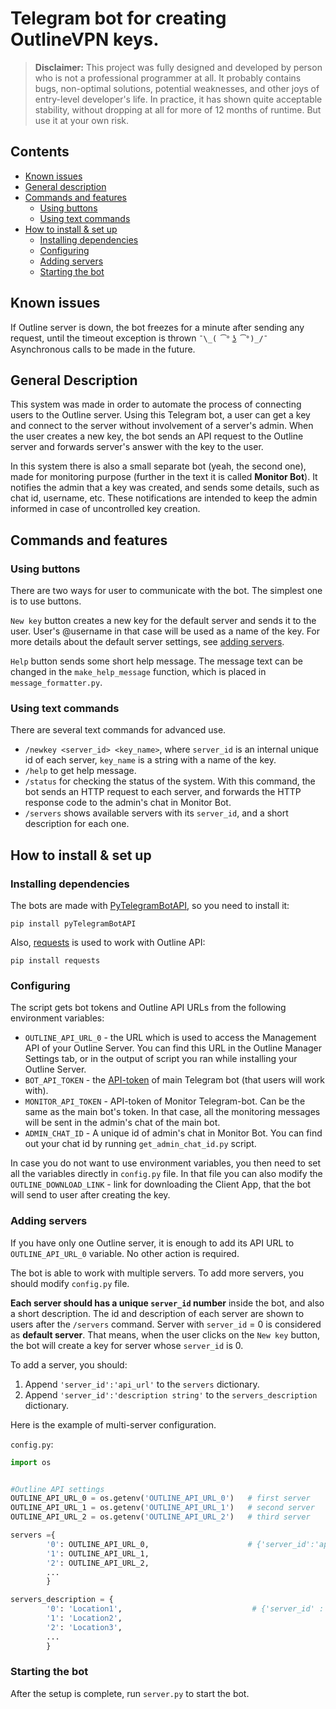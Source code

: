# Telegram bot for creating OutlineVPN keys.

> **Disclaimer:**
> This project was fully designed and developed by person who is not a professional programmer at all. It probably contains bugs, non-optimal solutions, potential weaknesses, and other joys of entry-level developer's life. In practice, it has shown quite acceptable stability, without dropping at all for more of 12 months of runtime. But use it at your own risk.

## Contents

-   [Known issues](#known-issues)
-   [General description](#general-description)
-   [Commands and features](#comands-and-features)
    -   [Using buttons](#using-buttons)
    -   [Using text commands](#using-text-commands)
-   [How to install & set up](#How-to-install-&-set-up)
    -   [Installing dependencies](#installing-dependencies)
    -   [Configuring](#configuring)
    -   [Adding servers](#adding-servers)
    -   [Starting the bot](#starting-the-bot)


## Known issues

If Outline server is down, the bot freezes for a minute after sending any request, until the timeout exception is thrown ``¯\_( ͡° ͜ʖ ͡°)_/¯`` Asynchronous calls to be made in the future.

## General Description

This system was made in order to automate the process of connecting users to the Outline server. Using this Telegram bot, a user can get a key and connect to the server without involvement of a server's admin. When the user creates a new key, the bot sends an API request to the Outline server and forwards server's answer with the key to the user.

In this system there is also a small separate bot (yeah, the second one), made for monitoring purpose (further in the text it is called **Monitor Bot**). It notifies the admin that a key was created, and sends some details, such as chat id, username, etc. These notifications are intended to keep the admin informed in case of uncontrolled key creation.

## Commands and features

### Using buttons

There are two ways for user to communicate with the bot. The simplest one is to use buttons.

`New key` button creates a new key for the default server and sends it to the user. User's @username in that case will be used as a name of the key. For more details about the default server settings, see [adding servers](#adding-servers).

`Help` button sends some short help message. The message text can be changed in the `make_help_message` function, which is placed in `message_formatter.py`.

### Using text commands

There are several text commands for advanced use.

-   `/newkey <server_id> <key_name>`, where `server_id` is an internal unique id of each server, `key_name` is a string with a name of the key. 
-   `/help` to get help message.
-   `/status` for checking the status of the system. With this command, the bot sends an HTTP request to each server, and forwards the HTTP response code to the admin's chat in Monitor Bot.
-   `/servers` shows available servers with its `server_id`, and a short description for each one. 

## How to install & set up

### Installing dependencies

The bots are made with [PyTelegramBotAPI](https://github.com/eternnoir/pyTelegramBotAPI), so you need to install it:

```
pip install pyTelegramBotAPI
```

Also, [requests](https://pypi.org/project/requests/) is used to work with Outline API:

```
pip install requests
```

### Configuring

The script gets bot tokens and Outline API URLs from the following environment variables:

-   `OUTLINE_API_URL_0` - the URL which is used to access the Management API of your Outline Server. You can find this URL in the Outline Manager Settings tab, or in the output of script you ran while installing your Outline Server.
-   `BOT_API_TOKEN` - the [API-token](https://core.telegram.org/bots#how-do-i-create-a-bot) of main Telegram bot (that users will work with).
-   `MONITOR_API_TOKEN` - API-token of Monitor Telegram-bot. Can be the same as the main bot's token. In that case, all the monitoring messages will be sent in the admin's chat of the main bot.
-   `ADMIN_CHAT_ID` - A unique id of admin's chat in Monitor Bot. You can find out your chat id by running `get_admin_chat_id.py` script. 

In case you do not want to use environment variables, you then need to set all the variables directly in `config.py` file. In that file you can also modify the `OUTLINE_DOWNLOAD_LINK` - link for downloading the Client App, that the bot will send to user after creating the key.

### Adding servers

If you have only one Outline server, it is enough to add its API URL to `OUTLINE_API_URL_0` variable. No other action is required.

The bot is able to work with multiple servers. To add more servers, you should modify  `config.py` file.

**Each server should has a unique `server_id` number** inside the bot, and also a short description. The id and description of each server are shown to  users after the `/servers` command.
Server with `server_id` = 0 is considered as **default server**. That means, when the user clicks on the `New key` button, the bot will create a key for server whose `server_id` is 0.

To add a server, you should:
1. Append `'server_id':'api_url'` to the `servers` dictionary.
2. Append `'server_id':'description string'` to the `servers_description` dictionary.

Here is the example of multi-server configuration.

`config.py`:

```python
import os


#Outline API settings
OUTLINE_API_URL_0 = os.getenv('OUTLINE_API_URL_0')   # first server
OUTLINE_API_URL_1 = os.getenv('OUTLINE_API_URL_1')   # second server
OUTLINE_API_URL_2 = os.getenv('OUTLINE_API_URL_2')   # third server

servers ={
        '0': OUTLINE_API_URL_0,                      # {'server_id':'api_url'}
        '1': OUTLINE_API_URL_1,
        '2': OUTLINE_API_URL_2,
        ...
        }

servers_description = {
        '0': 'Location1',                             # {'server_id' : 'description'}
        '1': 'Location2',
        '2': 'Location3',
        ...
        }
```

### Starting the bot

After the setup is complete, run `server.py` to start the bot.



